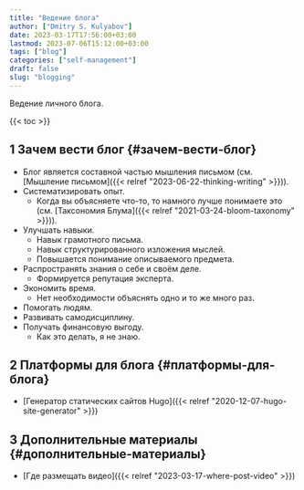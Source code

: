 ```yaml
---
title: "Ведение блога"
author: ["Dmitry S. Kulyabov"]
date: 2023-03-17T17:56:00+03:00
lastmod: 2023-07-06T15:12:00+03:00
tags: ["blog"]
categories: ["self-management"]
draft: false
slug: "blogging"
---
```


Ведение личного блога.

<!--more-->

{{< toc >}}


## <span class="section-num">1</span> Зачем вести блог {#зачем-вести-блог}

-   Блог является составной частью мышления письмом (см. [Мышление письмом]({{< relref "2023-06-22-thinking-writing" >}})).
-   Систематизировать опыт.
    -   Когда вы объясняете что-то, то намного лучше понимаете это (см. [Таксономия Блума]({{< relref "2021-03-24-bloom-taxonomy" >}})).
-   Улучшать навыки.
    -   Навык грамотного письма.
    -   Навык структурированного изложения мыслей.
    -   Повышается понимание описываемого предмета.
-   Распространять знания о себе и своём деле.
    -   Формируется репутация эксперта.
-   Экономить время.
    -   Нет необходимости объяснять одно и то же много раз.
-   Помогать людям.
-   Развивать самодисциплину.
-   Получать финансовую выгоду.
    -   Как это делать, я не знаю.


## <span class="section-num">2</span> Платформы для блога {#платформы-для-блога}

-   [Генератор статических сайтов Hugo]({{< relref "2020-12-07-hugo-site-generator" >}})


## <span class="section-num">3</span> Дополнительные материалы {#дополнительные-материалы}

-   [Где размещать видео]({{< relref "2023-03-17-where-post-video" >}})
